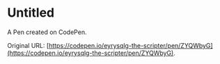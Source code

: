 # Untitled

A Pen created on CodePen.

Original URL: [https://codepen.io/eyrysqlg-the-scripter/pen/ZYQWbyG](https://codepen.io/eyrysqlg-the-scripter/pen/ZYQWbyG).

